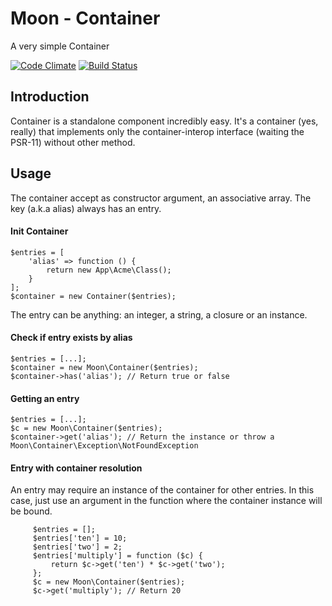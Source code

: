 # Moon - Container
A very simple Container

[![Code Climate](https://codeclimate.com/github/moon-php/container/badges/gpa.svg)](https://codeclimate.com/github/moon-php/container) [![Build Status](https://travis-ci.org/moon-php/container.svg?branch=master)](https://travis-ci.org/moon-php/container)

## Introduction

Container is a standalone component incredibly easy.
It's a container (yes, really) that implements only the container-interop interface (waiting the PSR-11) without other method.

## Usage
The container accept as  constructor argument, an associative array.
The key (a.k.a alias) always has an entry.

#### Init Container

    $entries = [
        'alias' => function () {
            return new App\Acme\Class();
        }
    ];
    $container = new Container($entries);
        
The entry can be anything: an integer, a string, a closure or an instance.

#### Check if entry exists by alias

    $entries = [...];
    $container = new Moon\Container($entries);
    $container->has('alias'); // Return true or false

#### Getting an entry

    $entries = [...];
    $c = new Moon\Container($entries);
    $container->get('alias'); // Return the instance or throw a Moon\Container\Exception\NotFoundException
    

#### Entry with container resolution

An entry may require an instance of the container for other entries.
In this case, just use an argument in the function where the container instance will be bound.
 
         $entries = [];
         $entries['ten'] = 10;
         $entries['two'] = 2;
         $entries['multiply'] = function ($c) {
             return $c->get('ten') * $c->get('two');
         };
         $c = new Moon\Container($entries);
         $c->get('multiply'); // Return 20
